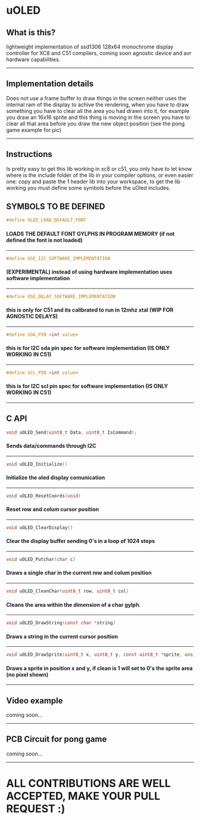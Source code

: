 # uOLED
## What is this?
lightweight implementation of ssd1306 128x64 monochrome display controller for XC8 and C51 compilers, coming soon agnostic device and avr hardware capabilities.

***

## Implementation details
Does not use a frame buffer to draw things in the screen neither uses the internal ram of the display to achive the rendering, when you have to draw something you have to clear all the area you had drawn into it, for example you draw an 16x16 sprite and this thing is moving in the screen you have to clear all that area before you draw the new object position (see the pong game example for pic)

***

## Instructions
Is pretty easy to get this lib working in xc8 or c51, you only have to let know where is the include folder of the lib in your compiler options, or even easier one: copy and paste the 1 header lib into your workspace, to get the lib working you must define some symbols before the uOled includes.

## SYMBOLS TO BE DEFINED

```c
#define OLED_LOAD_DEFAULT_FONT
```
#### LOADS THE DEFAULT FONT GYLPHS IN PROGRAM MEMORY (if not defined the font is not loaded)
***

```c
#define USE_I2C_SOFTWARE_IMPLEMENTATION
```
#### (EXPERIMENTAL) instead of using hardware implementation uses software implementation
***

```c
#define USE_DELAY_SOFTWARE_IMPLEMENTATION
```
#### this is only for C51 and its calibrated to run in 12mhz xtal (WIP FOR AGNOSTIC DELAYS)
***

```c
#define SDA_PIN <int value>
```
#### this is for I2C sda pin spec for software implementation (IS ONLY WORKING IN C51)
***

```c
#define SCL_PIN <int value>
```
#### this is for I2C scl pin spec for software implementation (IS ONLY WORKING IN C51)
***

## C API

```c
void uOLED_Send(uint8_t Data, uint8_t IsCommand);
```
#### Sends data/commands through I2C
***

```c
void uOLED_Initialize()
```
#### Initialize the oled display comunication
***

```c
void uOLED_ResetCoords(void)
```
#### Reset row and colum cursor position
***

```c
void uOLED_ClearDisplay()
```
#### Clear the display buffer sending 0's in a loop of 1024 steps 
***

```c
void uOLED_Putchar(char c)
```
#### Draws a single char in the current row and colum position
***

```c
void uOLED_CleanChar(uint8_t row, uint8_t col)
```
#### Cleans the area within the dimension of a char gylph.
***

```c
void uOLED_DrawString(const char *string)
```
#### Draws a string in the current cursor position
***

```c
void uOLED_DrawSprite(uint8_t x, uint8_t y, const uint8_t *sprite, unsigned int spriteLenght, uint8_t w, uint8_t h, uint8_t Clean)
```
#### Draws a sprite in position x and y, if clean is 1 will set to 0's the sprite area (no pixel shown)
***

## Video example
coming soon...
***

## PCB Circuit for pong game
coming soon...
***

# ALL CONTRIBUTIONS ARE WELL ACCEPTED, MAKE YOUR PULL REQUEST :)



